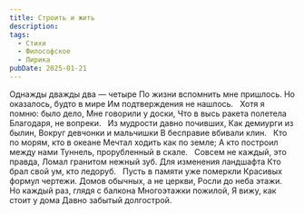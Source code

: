 ```yaml
---
title: Строить и жить
description:
tags:
  - Стихи
  - Философское
  - Лирика
pubDate: 2025-01-21
---
```


Однажды дважды два — четыре
По жизни вспомнить мне пришлось.
Но оказалось, будто в мире
Им подтверждения не нашлось.
 
Хотя я помню: было дело,
Мне говорили у доски,
Что в высь ракета полетела
Благодаря, не вопреки.
 
Из мудрости давно почивших,
Как демиурги из былин,
Вокруг девчонки и мальчишки
В бесправие вбивали клин.
 
Кто по морям, кто в океане
Мечтал ходить как по земле;
А кто построил между нами
Туннель, прорубленный в скале.
 
Совсем не каждый, это правда,
Ломал гранитом нежный зуб.
Для изменения ландшафта
Кто брал свой ум, кто ледоруб.
 
Пусть в памяти уже померкли
Красивых формул чертежи.
Домов обычных, а не церкви,
Росли до неба этажи.
 
Но каждый раз, глядя с балкона
Многоэтажки пожилой,
Я вижу, как стоит у дома
Давно забытый долгострой.